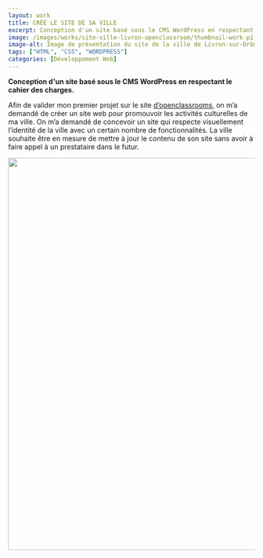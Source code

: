 ```yaml
---
layout: work
title: CRÉE LE SITE DE SA VILLE
excerpt: Conception d'un site basé sous le CMS WordPress en respectant le cahier des charges.
image: /images/works/site-ville-livron-openclassroom/thumbnail-work-p1-openclassroom.jpg
image-alt: Image de présentation du site de la ville de Livron-sur-Drôme (projet openclassrooms)
tags: ["HTML", "CSS", "WORDPRESS"]
categories: [Développement Web]
---
```


<p><strong>Conception d&#39;un site bas&eacute; sous le CMS WordPress en respectant le cahier des charges.</strong></p>

<p>Afin de valider mon premier projet sur le site&nbsp;<a href="https://openclassrooms.com/">d&rsquo;openclassrooms,</a>&nbsp;on m&rsquo;a demand&eacute; de cr&eacute;er un site web pour promouvoir les activit&eacute;s culturelles de ma ville. On m&rsquo;a demand&eacute; de concevoir un site qui respecte visuellement l&rsquo;identit&eacute; de la ville avec un certain nombre de fonctionnalit&eacute;s. La ville souhaite &ecirc;tre&nbsp;en mesure de mettre &agrave; jour le contenu de son site sans avoir &agrave; faire appel &agrave; un prestataire dans le futur.</p>

<p style="text-align:center"><img alt="" height="800" src="{{ 'assets\images\site-ville-livron-openclassroom/wordpress-ville-livron-openclassroom-projet.jpg' | relative_url }}" /></p>

<p>&nbsp;</p>